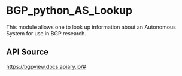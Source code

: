 # BGP_python_AS_Lookup

This module allows one to look up information about an Autonomous System for use in BGP research.


## API Source
https://bgpview.docs.apiary.io/# 
